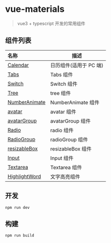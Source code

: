 # vue-materials

> vue3 + typescript 开发的常用组件

## 组件列表

| 名称                                                                       | 描述                   |
| :------------------------------------------------------------------------- | ---------------------- |
| [Calendar](./src/components/calendar/index.vue)                            | 日历组件(适用于 PC 端) |
| [Tabs](./src/components/tabs/components/tab.vue)                           | Tabs 组件              |
| [Switch](src/components/typeIn/components/switch/index.vue)                | Switch 组件            |
| [Tree](src/components/tree/components/tree.vue)                            | tree 组件              |
| [NumberAnimate](src/components/numberAnimate/components/numberAnimate.vue) | NumberAnimate 组件     |
| [avatar](src/components/avatar/components/avatar.vue)                      | avatar 组件            |
| [avatarGroup](src/components/avatar/components/avatarGroup.vue)            | avatarGroup 组件       |
| [Radio](src/components/typein/components/radio.vue)                        | radio 组件             |
| [RadioGroup](src/components/typein/components/radio-group.vue)             | radioGroup 组件        |
| [resizableBox](src/components/resizableBox/components/resizableBox.vue)    | resizableBox 组件      |
| [Input](src/components/Inputs/components/input.vue)                        | Input 组件             |
| [Textarea](src/components/Inputs/components/textarea.vue)                  | Textarea 组件          |
| [HighlightWord](src/components/highlightWord/components/highlightWord.vue) | 文字高亮组件           |

## 开发

```
npm run dev
```

## 构建

```
npm run build
```
